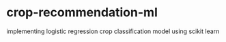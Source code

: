 # crop-recommendation-ml
implementing logistic regression crop classification model using scikit learn

